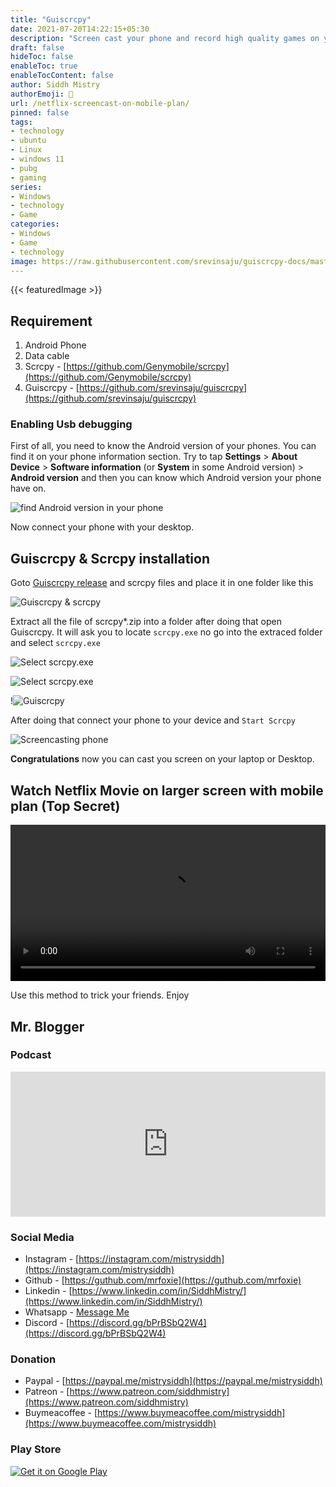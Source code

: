```yaml
---
title: "Guiscrcpy"
date: 2021-07-20T14:22:15+05:30
description: "Screen cast your phone and record high quality games on your laptop or desktop"
draft: false
hideToc: false
enableToc: true
enableTocContent: false
author: Siddh Mistry
authorEmoji: 🤯
url: /netflix-screencast-on-mobile-plan/
pinned: false
tags:
- technology
- ubuntu
- Linux
- windows 11
- pubg
- gaming
series:
- Windows
- technology
- Game
categories:
- Windows
- Game
- technology
image: https://raw.githubusercontent.com/srevinsaju/guiscrcpy-docs/master/docs/screen3.png
---
```

{{< featuredImage >}}

## Requirement

1. Android Phone
2. Data cable
3. Scrcpy - [https://github.com/Genymobile/scrcpy](https://github.com/Genymobile/scrcpy)
4. Guiscrcpy - [https://github.com/srevinsaju/guiscrcpy](https://github.com/srevinsaju/guiscrcpy)

### Enabling Usb debugging

First of all, you need to know the Android version of your phones. You can find it on your phone information section. Try to tap **Settings** > **About Device** > **Software information** (or **System** in some Android version) > **Android version** and then you can know which Android version your phone have on.

![ find Android version in your phone](https://www.isunshare.com/images/article/android/enable-usb-debugging/find-android-version-in-smartphone.png)

Now connect your phone with your desktop.

## Guiscrcpy & Scrcpy installation

Goto [Guiscrcpy release](https://github.com/srevinsaju/guiscrcpy/releases/tag/continuous) and scrcpy files and place it in one folder like this

![Guiscrcpy & scrcpy](/images/posts/m8KuMHCCeA.png)

Extract all the file of scrcpy*.zip into a folder after doing that open Guiscrcpy. It will ask you to locate `scrcpy.exe` no go into the extraced folder and select `scrcpy.exe` 

![Select scrcpy.exe](/images/posts/e2GmICGlGd.png)

![Select scrcpy.exe](/images/posts/cjqDYpptso.png)

!![Guiscrcpy](/images/posts/moSrWxBbhA.png)

After doing that connect your phone to your device and `Start Scrcpy`

![Screencasting phone](/images/posts/AFjGGRSe3F.png)

**Congratulations** now you can cast you screen on your laptop or Desktop.

## Watch Netflix Movie on larger screen with mobile plan (Top Secret)

<video width="100%" height="250" controls>
    <source src="/videos/Screencast_Netflix.mkv">
</video>

Use this method to trick your friends. Enjoy

## Mr. Blogger

### Podcast

<iframe src="https://open.spotify.com/embed/show/6p14uYsO8NtWD8tM3wEd4o" width="100%" height="232" frameBorder="0" allowtransparency="true" allow="encrypted-media"></iframe>

### Social Media

- Instagram - [https://instagram.com/mistrysiddh](https://instagram.com/mistrysiddh)
- Github - [https://guthub.com/mrfoxie](https://guthub.com/mrfoxie)
- Linkedin - [https://www.linkedin.com/in/SiddhMistry/](https://www.linkedin.com/in/SiddhMistry/)
- Whatsapp - [Message Me](https://api.whatsapp.com/send?phone=916355040470&text=http%3A%2F%2Fmistrysiddh.tk%2F)
- Discord - [https://discord.gg/bPrBSbQ2W4](https://discord.gg/bPrBSbQ2W4)

### Donation

- Paypal - [https://paypal.me/mistrysiddh](https://paypal.me/mistrysiddh)
- Patreon - [https://www.patreon.com/siddhmistry](https://www.patreon.com/siddhmistry)
- Buymeacoffee - [https://www.buymeacoffee.com/mistrysiddh](https://www.buymeacoffee.com/mistrysiddh)

### Play Store

[![Get it on Google Play](https://play.google.com/intl/en_us/badges/static/images/badges/en_badge_web_generic.png)](https://bit.ly/2Vch9gi)

